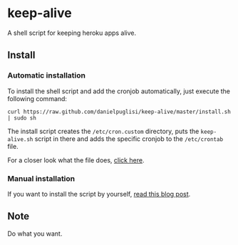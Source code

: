# keep-alive

A shell script for keeping heroku apps alive.

## Install

### Automatic installation

To install the shell script and add the cronjob automatically, just execute the following command:

    curl https://raw.github.com/danielpuglisi/keep-alive/master/install.sh | sudo sh

The install script creates the `/etc/cron.custom` directory, puts the `keep-alive.sh` script in there
and adds the specific cronjob to the `/etc/crontab` file.

For a closer look what the file does, [click here](https://github.com/danielpuglisi/keep-alive/blob/master/install.sh).

### Manual installation

If you want to install the script by yourself, [read this blog post](http://danielpuglisi.com/articles/2012/08/27/keep-your-free-heroku-app-alive.html).

## Note

Do what you want.
